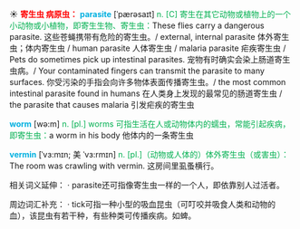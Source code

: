 ☀ <font color="red">**寄生虫 病原虫：**</font>
<font color="sky blue">**parasite**</font> [ˈpærəsaɪt]
<font color="#00b050">n. [C] 寄生在其它动物或植物上的一个小动物或小植物，即寄生生物、寄生虫：</font>These flies carry a dangerous parasite. 这些苍蝇携带有危险的寄生虫。/ external, internal parasite 体外寄生虫；体内寄生虫 / human parasite 人体寄生虫 / malaria parasite 疟疾寄生虫 / Pets do sometimes pick up intestinal parasites. 宠物有时确实会染上肠道寄生虫病。/ Your contaminated fingers can transmit the parasite to many surfaces. 你受污染的手指会向许多物体表面传播寄生虫。/ the most common intestinal parasite found in humans 在人类身上发现的最常见的肠道寄生虫 / the parasite that causes malaria 引发疟疾的寄生虫

<font color="sky blue">**worm**</font> [wə:m] 
<font color="#00b050">n. [pl.] worms 可指生活在人或动物体内的蠕虫，常能引起疾病，即寄生虫：</font>a worm in his body 他体内的一条寄生虫
           
<font color="sky blue">**vermin**</font> [ˈvɜ:mɪn; 美 ˈvɜ:rmɪn]
<font color="#00b050">n. [pl.]（动物或人体的）体外寄生虫（或害虫）：</font>The room was crawling with vermin. 这房间里虱蚤横行。

相关词义延伸：
· parasite还可指像寄生虫一样的一个人，即依靠别人过活者。

周边词汇补充：
· tick可指一种小型的吸血昆虫（可叮咬并吸食人类和动物的血），该昆虫有若干种，有些种类可传播疾病。如蜱。

